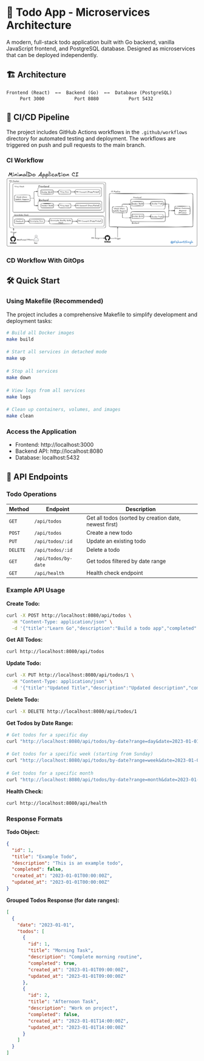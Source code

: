 # 📝 Todo App - Microservices Architecture

A modern, full-stack todo application built with Go backend, vanilla JavaScript frontend, and PostgreSQL database. Designed as microservices that can be deployed independently.

## 🏗️ Architecture

```
Frontend (React)  ←→  Backend (Go)  ←→  Database (PostgreSQL)
     Port 3000           Port 8080           Port 5432
```

## 🔄 CI/CD Pipeline

The project includes GitHub Actions workflows in the `.github/workflows` directory for automated testing and deployment. The workflows are triggered on push and pull requests to the main branch.

### CI Workflow
![CI Workflow](.github/images/Minimal-CI-Workflow.excalidraw.png)

### CD Workflow With GitOps

## 🛠️ Quick Start

### Using Makefile (Recommended)

The project includes a comprehensive Makefile to simplify development and deployment tasks:

```bash
# Build all Docker images
make build

# Start all services in detached mode
make up

# Stop all services
make down

# View logs from all services
make logs

# Clean up containers, volumes, and images
make clean
```

### Access the Application
- Frontend: http://localhost:3000
- Backend API: http://localhost:8080
- Database: localhost:5432

## 📡 API Endpoints

### Todo Operations

| Method | Endpoint | Description |
|--------|----------|-------------|
| `GET`    | `/api/todos` | Get all todos (sorted by creation date, newest first) |
| `POST`   | `/api/todos` | Create a new todo |
| `PUT`    | `/api/todos/:id` | Update an existing todo |
| `DELETE` | `/api/todos/:id` | Delete a todo |
| `GET`    | `/api/todos/by-date` | Get todos filtered by date range |
| `GET`    | `/api/health` | Health check endpoint |

### Example API Usage

**Create Todo:**
```bash
curl -X POST http://localhost:8080/api/todos \
  -H "Content-Type: application/json" \
  -d '{"title":"Learn Go","description":"Build a todo app","completed":false}'
```

**Get All Todos:**
```bash
curl http://localhost:8080/api/todos
```

**Update Todo:**
```bash
curl -X PUT http://localhost:8080/api/todos/1 \
  -H "Content-Type: application/json" \
  -d '{"title":"Updated Title","description":"Updated description","completed":true}'
```

**Delete Todo:**
```bash
curl -X DELETE http://localhost:8080/api/todos/1
```

**Get Todos by Date Range:**
```bash
# Get todos for a specific day
curl "http://localhost:8080/api/todos/by-date?range=day&date=2023-01-01"

# Get todos for a specific week (starting from Sunday)
curl "http://localhost:8080/api/todos/by-date?range=week&date=2023-01-01"

# Get todos for a specific month
curl "http://localhost:8080/api/todos/by-date?range=month&date=2023-01-01"
```

**Health Check:**
```bash
curl http://localhost:8080/api/health
```

### Response Formats

**Todo Object:**
```json
{
  "id": 1,
  "title": "Example Todo",
  "description": "This is an example todo",
  "completed": false,
  "created_at": "2023-01-01T00:00:00Z",
  "updated_at": "2023-01-01T00:00:00Z"
}
```

**Grouped Todos Response (for date ranges):**
```json
[
  {
    "date": "2023-01-01",
    "todos": [
      {
        "id": 1,
        "title": "Morning Task",
        "description": "Complete morning routine",
        "completed": true,
        "created_at": "2023-01-01T09:00:00Z",
        "updated_at": "2023-01-01T09:00:00Z"
      },
      {
        "id": 2,
        "title": "Afternoon Task",
        "description": "Work on project",
        "completed": false,
        "created_at": "2023-01-01T14:00:00Z",
        "updated_at": "2023-01-01T14:00:00Z"
      }
    ]
  }
]
```

